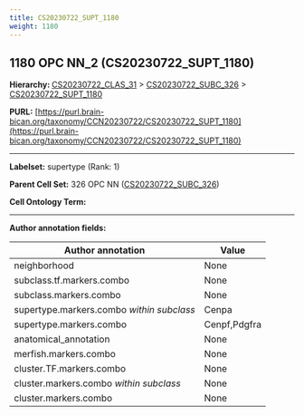 ```yaml
---
title: CS20230722_SUPT_1180
weight: 1180
---
```

## 1180 OPC NN_2 (CS20230722_SUPT_1180)
<b>Hierarchy: </b>
[CS20230722_CLAS_31](../CS20230722_CLAS_31) >
[CS20230722_SUBC_326](../CS20230722_SUBC_326) >
[CS20230722_SUPT_1180](../CS20230722_SUPT_1180)

**PURL:** [https://purl.brain-bican.org/taxonomy/CCN20230722/CS20230722_SUPT_1180](https://purl.brain-bican.org/taxonomy/CCN20230722/CS20230722_SUPT_1180)

---


**Labelset:** supertype (Rank: 1)

**Parent Cell Set:** 326 OPC NN ([CS20230722_SUBC_326](../CS20230722_SUBC_326))



**Cell Ontology Term:** 

[MARKER GENES.]: #


---

[TRANSFERRED ANNOTATIONS.]: #


[AUTHOR ANNOTATION FIELDS.]: #


**Author annotation fields:**

| Author annotation | Value |
|-------------------|-------|
|neighborhood|None|
|subclass.tf.markers.combo|None|
|subclass.markers.combo|None|
|supertype.markers.combo _within subclass_|Cenpa|
|supertype.markers.combo|Cenpf,Pdgfra|
|anatomical_annotation|None|
|merfish.markers.combo|None|
|cluster.TF.markers.combo|None|
|cluster.markers.combo _within subclass_|None|
|cluster.markers.combo|None|
